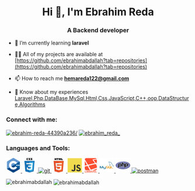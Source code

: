 <h1 align="center">Hi 👋, I'm Ebrahim Reda</h1>
<h3 align="center">A Backend developer</h3>

- 🌱 I’m currently learning **laravel**

- 👨‍💻 All of my projects are available at [https://github.com/ebrahimabdallah?tab=repositories](https://github.com/ebrahimabdallah?tab=repositories)

- 📫 How to reach me **hemareda122@gmail.com**

- 📄 Know about my experiences [Laravel,Php,DataBase,MySql,Html,Css,JavaScript,C++,oop,DataStructure,Algorithms](Laravel,Php,DataBase,MySql,Html,Css,JavaScript,C++,oop,DataStructure,Algorithms)

<h3 align="left">Connect with me:</h3>
<p align="left">
<a href="https://linkedin.com/in/ebrahim-reda-44390a236/" target="blank"><img align="center" src="https://raw.githubusercontent.com/rahuldkjain/github-profile-readme-generator/master/src/images/icons/Social/linked-in-alt.svg" alt="ebrahim-reda-44390a236/" height="30" width="40" /></a>
<a href="https://codeforces.com/profile/ebrahim_reda_" target="blank"><img align="center" src="https://raw.githubusercontent.com/rahuldkjain/github-profile-readme-generator/master/src/images/icons/Social/codeforces.svg" alt="ebrahim_reda_" height="30" width="40" /></a>
</p>

<h3 align="left">Languages and Tools:</h3>
<p align="left"> <a href="https://www.w3schools.com/cpp/" target="_blank" rel="noreferrer"> <img src="https://raw.githubusercontent.com/devicons/devicon/master/icons/cplusplus/cplusplus-original.svg" alt="cplusplus" width="40" height="40"/> </a> <a href="https://www.w3schools.com/css/" target="_blank" rel="noreferrer"> <img src="https://raw.githubusercontent.com/devicons/devicon/master/icons/css3/css3-original-wordmark.svg" alt="css3" width="40" height="40"/> </a> <a href="https://git-scm.com/" target="_blank" rel="noreferrer"> <img src="https://www.vectorlogo.zone/logos/git-scm/git-scm-icon.svg" alt="git" width="40" height="40"/> </a> <a href="https://www.w3.org/html/" target="_blank" rel="noreferrer"> <img src="https://raw.githubusercontent.com/devicons/devicon/master/icons/html5/html5-original-wordmark.svg" alt="html5" width="40" height="40"/> </a> <a href="https://developer.mozilla.org/en-US/docs/Web/JavaScript" target="_blank" rel="noreferrer"> <img src="https://raw.githubusercontent.com/devicons/devicon/master/icons/javascript/javascript-original.svg" alt="javascript" width="40" height="40"/> </a> <a href="https://laravel.com/" target="_blank" rel="noreferrer"> <img src="https://raw.githubusercontent.com/devicons/devicon/master/icons/laravel/laravel-plain-wordmark.svg" alt="laravel" width="40" height="40"/> </a> <a href="https://www.mysql.com/" target="_blank" rel="noreferrer"> <img src="https://raw.githubusercontent.com/devicons/devicon/master/icons/mysql/mysql-original-wordmark.svg" alt="mysql" width="40" height="40"/> </a> <a href="https://www.php.net" target="_blank" rel="noreferrer"> <img src="https://raw.githubusercontent.com/devicons/devicon/master/icons/php/php-original.svg" alt="php" width="40" height="40"/> </a> <a href="https://postman.com" target="_blank" rel="noreferrer"> <img src="https://www.vectorlogo.zone/logos/getpostman/getpostman-icon.svg" alt="postman" width="40" height="40"/> </a> </p>

<p><img align="left" src="https://github-readme-stats.vercel.app/api/top-langs?username=ebrahimabdallah&show_icons=true&locale=en&layout=compact" alt="ebrahimabdallah" /></p>

<p>&nbsp;<img align="center" src="https://github-readme-stats.vercel.app/api?username=ebrahimabdallah&show_icons=true&locale=en" alt="ebrahimabdallah" /></p>
